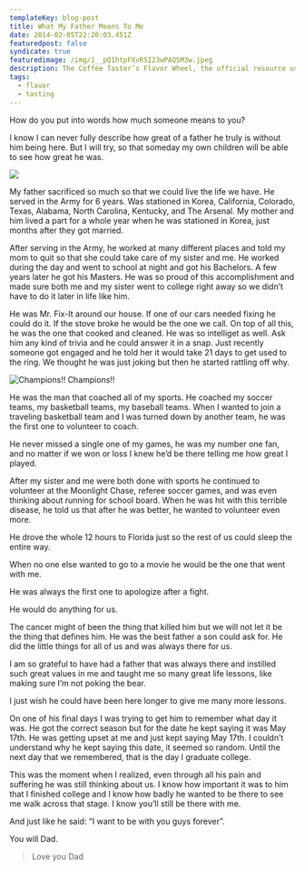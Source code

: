 ```yaml
---
templateKey: blog-post
title: What My Father Means To Me
date: 2014-02-05T22:20:03.451Z
featuredpost: false
syndicate: true
featuredimage: /img/1__pQ1htpFXvRSI23wPAQSM3w.jpeg
description: The Coffee Taster’s Flavor Wheel, the official resource used by coffee tasters, has been revised for the first time this year.
tags:
  - flavor
  - tasting
---
```


  

How do you put into words how much someone means to you?

I know I can never fully describe how great of a father he truly is without him being here. But I will try, so that someday my own children will be able to see how great he was.

![](img/1__pQ1htpFXvRSI23wPAQSM3w.jpeg)

My father sacrificed so much so that we could live the life we have. He served in the Army for 6 years. Was stationed in Korea, California, Colorado, Texas, Alabama, North Carolina, Kentucky, and The Arsenal. My mother and him lived a part for a whole year when he was stationed in Korea, just months after they got married.

After serving in the Army, he worked at many different places and told my mom to quit so that she could take care of my sister and me. He worked during the day and went to school at night and got his Bachelors. A few years later he got his Masters. He was so proud of this accomplishment and made sure both me and my sister went to college right away so we didn’t have to do it later in life like him.

He was Mr. Fix-It around our house. If one of our cars needed fixing he could do it. If the stove broke he would be the one we call. On top of all this, he was the one that cooked and cleaned. He was so intelliget as well. Ask him any kind of trivia and he could answer it in a snap. Just recently someone got engaged and he told her it would take 21 days to get used to the ring. We thought he was just joking but then he started rattling off why.

![Champions!!](img/1__dtUUvSMd0eUtut5G5JnEnw.jpeg)
Champions!!

He was the man that coached all of my sports. He coached my soccer teams, my basketball teams, my baseball teams. When I wanted to join a traveling basketball team and I was turned down by another team, he was the first one to volunteer to coach.

He never missed a single one of my games, he was my number one fan, and no matter if we won or loss I knew he’d be there telling me how great I played.

After my sister and me were both done with sports he continued to volunteer at the Moonlight Chase, referee soccer games, and was even thinking about running for school board. When he was hit with this terrible disease, he told us that after he was better, he wanted to volunteer even more.

He drove the whole 12 hours to Florida just so the rest of us could sleep the entire way.

When no one else wanted to go to a movie he would be the one that went with me.

He was always the first one to apologize after a fight.

He would do anything for us.

The cancer might of been the thing that killed him but we will not let it be the thing that defines him. He was the best father a son could ask for. He did the little things for all of us and was always there for us.

I am so grateful to have had a father that was always there and instilled such great values in me and taught me so many great life lessons, like making sure I’m not poking the bear.

I just wish he could have been here longer to give me many more lessons.

On one of his final days I was trying to get him to remember what day it was. He got the correct season but for the date he kept saying it was May 17th. He was getting upset at me and just kept saying May 17th. I couldn’t understand why he kept saying this date, it seemed so random. Until the next day that we remembered, that is the day I graduate college.

This was the moment when I realized, even through all his pain and suffering he was still thinking about us. I know how important it was to him that I finished college and I know how badly he wanted to be there to see me walk across that stage. I know you’ll still be there with me.

And just like he said: “I want to be with you guys forever”.

You will Dad.

  

> Love you Dad
